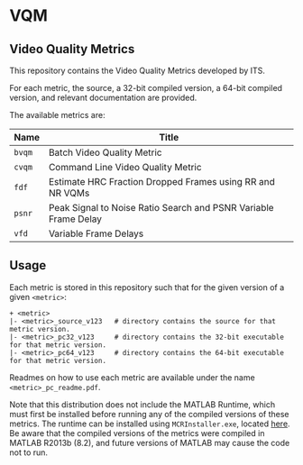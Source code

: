 # VQM
## Video Quality Metrics
This repository contains the Video Quality Metrics developed by ITS.

For each metric, the source, a 32-bit compiled version, a 64-bit compiled version, and relevant documentation are provided. 

The available metrics are:

| Name | Title |
| ---- | ----- |
| `bvqm` | Batch Video Quality Metric |
| `cvqm` | Command Line Video Quality Metric |
| `fdf` | Estimate HRC Fraction Dropped Frames using RR and NR VQMs |
| `psnr` | Peak Signal to Noise Ratio Search and PSNR Variable Frame Delay |
| `vfd` | Variable Frame Delays |

## Usage

Each metric is stored in this repository such that for the given version of a given `<metric>`:
``` 
+ <metric>
|- <metric>_source_v123   # directory contains the source for that metric version.
|- <metric>_pc32_v123     # directory contains the 32-bit executable for that metric version. 
|- <metric>_pc64_v123     # directory contains the 64-bit executable for that metric version.
```

Readmes on how to use each metric are available under the name `<metric>_pc_readme.pdf`.

Note that this distribution does not include the MATLAB Runtime, which must first be installed before running any of the compiled versions of these metrics. The runtime can be installed using `MCRInstaller.exe`, located [here](https://www.mathworks.com/products/compiler/matlab-runtime.html). Be aware that the compiled versions of the metrics were compiled in MATLAB R2013b (8.2), and future versions of MATLAB may cause the code not to run.
